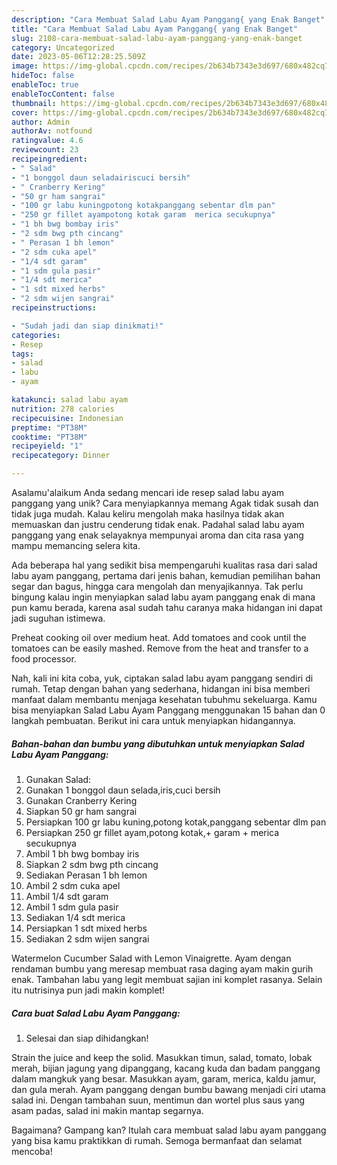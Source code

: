 ```yaml
---
description: "Cara Membuat Salad Labu Ayam Panggang{ yang Enak Banget"
title: "Cara Membuat Salad Labu Ayam Panggang{ yang Enak Banget"
slug: 2108-cara-membuat-salad-labu-ayam-panggang-yang-enak-banget
category: Uncategorized
date: 2023-05-06T12:28:25.509Z
image: https://img-global.cpcdn.com/recipes/2b634b7343e3d697/680x482cq70/salad-labu-ayam-panggang-foto-resep-utama.jpg
hideToc: false
enableToc: true
enableTocContent: false
thumbnail: https://img-global.cpcdn.com/recipes/2b634b7343e3d697/680x482cq70/salad-labu-ayam-panggang-foto-resep-utama.jpg
cover: https://img-global.cpcdn.com/recipes/2b634b7343e3d697/680x482cq70/salad-labu-ayam-panggang-foto-resep-utama.jpg
author: Admin
authorAv: notfound
ratingvalue: 4.6
reviewcount: 23
recipeingredient:
- " Salad"
- "1 bonggol daun seladairiscuci bersih"
- " Cranberry Kering"
- "50 gr ham sangrai"
- "100 gr labu kuningpotong kotakpanggang sebentar dlm pan"
- "250 gr fillet ayampotong kotak garam  merica secukupnya"
- "1 bh bwg bombay iris"
- "2 sdm bwg pth cincang"
- " Perasan 1 bh lemon"
- "2 sdm cuka apel"
- "1/4 sdt garam"
- "1 sdm gula pasir"
- "1/4 sdt merica"
- "1 sdt mixed herbs"
- "2 sdm wijen sangrai"
recipeinstructions:

- "Sudah jadi dan siap dinikmati!"
categories:
- Resep
tags:
- salad
- labu
- ayam

katakunci: salad labu ayam 
nutrition: 278 calories
recipecuisine: Indonesian
preptime: "PT38M"
cooktime: "PT38M"
recipeyield: "1"
recipecategory: Dinner

---
```



Asalamu'alaikum Anda sedang mencari ide resep salad labu ayam panggang yang unik? Cara menyiapkannya memang Agak tidak susah dan tidak juga mudah. Kalau keliru mengolah maka hasilnya tidak akan memuaskan dan justru cenderung tidak enak. Padahal salad labu ayam panggang yang enak selayaknya mempunyai aroma dan cita rasa yang mampu memancing selera kita.


Ada beberapa hal yang sedikit bisa mempengaruhi kualitas rasa dari salad labu ayam panggang, pertama dari jenis bahan, kemudian pemilihan bahan segar dan bagus, hingga cara mengolah dan menyajikannya. Tak perlu bingung kalau ingin menyiapkan salad labu ayam panggang enak di mana pun kamu berada, karena asal sudah tahu caranya maka hidangan ini dapat jadi suguhan istimewa.

Preheat cooking oil over medium heat. Add tomatoes and cook until the tomatoes can be easily mashed. Remove from the heat and transfer to a food processor.


Nah, kali ini kita coba, yuk, ciptakan salad labu ayam panggang sendiri di rumah. Tetap dengan bahan yang sederhana, hidangan ini bisa memberi manfaat dalam membantu menjaga kesehatan tubuhmu sekeluarga. Kamu bisa menyiapkan Salad Labu Ayam Panggang menggunakan 15 bahan dan 0 langkah pembuatan. Berikut ini cara untuk menyiapkan hidangannya.

<!--inarticleads1-->

##### Bahan-bahan dan bumbu yang dibutuhkan untuk menyiapkan Salad Labu Ayam Panggang:

1. Gunakan  Salad:
1. Gunakan 1 bonggol daun selada,iris,cuci bersih
1. Gunakan  Cranberry Kering
1. Siapkan 50 gr ham sangrai
1. Persiapkan 100 gr labu kuning,potong kotak,panggang sebentar dlm pan
1. Persiapkan 250 gr fillet ayam,potong kotak,+ garam + merica secukupnya
1. Ambil 1 bh bwg bombay iris
1. Siapkan 2 sdm bwg pth cincang
1. Sediakan  Perasan 1 bh lemon
1. Ambil 2 sdm cuka apel
1. Ambil 1/4 sdt garam
1. Ambil 1 sdm gula pasir
1. Sediakan 1/4 sdt merica
1. Persiapkan 1 sdt mixed herbs
1. Sediakan 2 sdm wijen sangrai


Watermelon Cucumber Salad with Lemon Vinaigrette. Ayam dengan rendaman bumbu yang meresap membuat rasa daging ayam makin gurih enak. Tambahan labu yang legit membuat sajian ini komplet rasanya. Selain itu nutrisinya pun jadi makin komplet! 

<!--inarticleads2-->

##### Cara buat Salad Labu Ayam Panggang:


1. Selesai dan siap dihidangkan!

Strain the juice and keep the solid. Masukkan timun, salad, tomato, lobak merah, bijian jagung yang dipanggang, kacang kuda dan badam panggang dalam mangkuk yang besar. Masukkan ayam, garam, merica, kaldu jamur, dan gula merah. Ayam panggang dengan bumbu bawang menjadi ciri utama salad ini. Dengan tambahan suun, mentimun dan wortel plus saus yang asam padas, salad ini makin mantap segarnya. 

Bagaimana? Gampang kan? Itulah cara membuat salad labu ayam panggang yang bisa kamu praktikkan di rumah. Semoga bermanfaat dan selamat mencoba!

